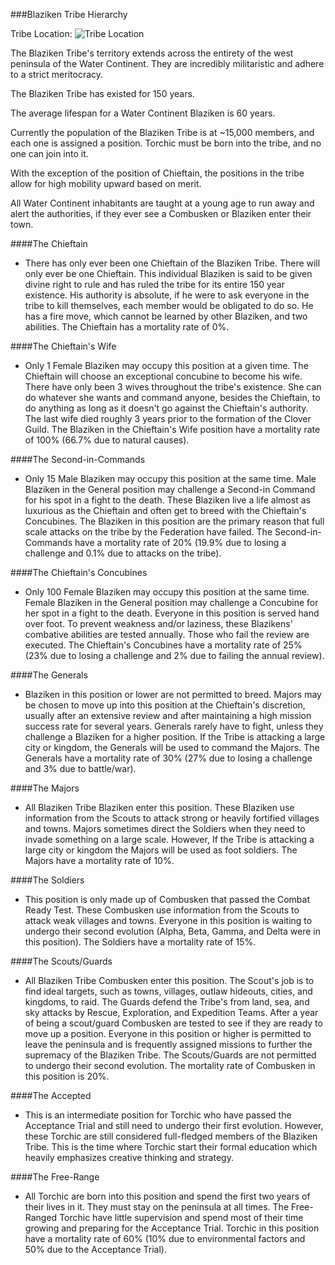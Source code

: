###Blaziken Tribe Hierarchy

Tribe Location:
![Tribe Location](https://i.imgur.com/SbGq4aKl.png)

The Blaziken Tribe's territory extends across the entirety of the west peninsula of the Water Continent. They are incredibly militaristic and adhere to a strict meritocracy.

The Blaziken Tribe has existed for 150 years. 

The average lifespan for a Water Continent Blaziken is 60 years.

Currently the population of the Blaziken Tribe is at ~15,000 members, and each one is assigned a position. Torchic must be born into the tribe, and no one can join into it. 

With the exception of the position of Chieftain, the positions in the tribe allow for high mobility upward based on merit. 

All Water Continent inhabitants are taught at a young age to run away and alert the authorities, if they ever see a Combusken or Blaziken enter their town.

####The Chieftain
* There has only ever been one Chieftain of the Blaziken Tribe. There will only ever be one Chieftain. This individual Blaziken is said to be given divine right to rule and has ruled the tribe for its entire 150 year existence. His authority is absolute, if he were to ask everyone in the tribe to kill themselves, each member would be obligated to do so. He has a fire move, which cannot be learned by other Blaziken, and two abilities. The Chieftain has a mortality rate of 0%.

####The Chieftain's Wife
* Only 1 Female Blaziken may occupy this position at a given time. The Chieftain will choose an exceptional concubine to become his wife. There have only been 3 wives throughout the tribe's existence. She can do whatever she wants and command anyone, besides the Chieftain, to do anything as long as it doesn't go against the Chieftain's authority. The last wife died roughly 3 years prior to the formation of the Clover Guild. The Blaziken in the Chieftain's Wife position have a mortality rate of 100% (66.7% due to natural causes).

####The Second-in-Commands
* Only 15 Male Blaziken may occupy this position at the same time. Male Blaziken in the General position may challenge a Second-in Command for his spot in a fight to the death. These Blaziken live a life almost as luxurious as the Chieftain and often get to breed with the Chieftain's Concubines. The Blaziken in this position are the primary reason that full scale attacks on the tribe by the Federation have failed. The Second-in-Commands have a mortality rate of 20% (19.9% due to losing a challenge and 0.1% due to attacks on the tribe).

####The Chieftain's Concubines
* Only 100 Female Blaziken may occupy this position at the same time. Female Blaziken in the General position may challenge a Concubine for her spot in a fight to the death. Everyone in this position is served hand over foot. To prevent weakness and/or laziness, these Blazikens' combative abilities are tested annually. Those who fail the review are executed. The Chieftain's Concubines have a mortality rate of 25% (23% due to losing a challenge and 2% due to failing the annual review).

####The Generals
* Blaziken in this position or lower are not permitted to breed. Majors may be chosen to move up into this position at the Chieftain's discretion, usually after an extensive review and after maintaining a high mission success rate for several years. Generals rarely have to fight, unless they challenge a Blaziken for a higher position. If the Tribe is attacking a large city or kingdom, the Generals will be used to command the Majors. The Generals have a mortality rate of 30% (27% due to losing a challenge and 3% due to battle/war).

####The Majors
* All Blaziken Tribe Blaziken enter this position. These Blaziken use information from the Scouts to attack strong or heavily fortified villages and towns. Majors sometimes direct the Soldiers when they need to invade something on a large scale. However, If the Tribe is attacking a large city or kingdom the Majors will be used as foot soldiers. The Majors have a mortality rate of 10%.

####The Soldiers
* This position is only made up of Combusken that passed the Combat Ready Test. These Combusken use information from the Scouts to attack weak villages and towns. Everyone in this position is waiting to undergo their second evolution (Alpha, Beta, Gamma, and Delta were in this position). The Soldiers have a mortality rate of 15%.

####The Scouts/Guards
* All Blaziken Tribe Combusken enter this position. The Scout's job is to find ideal targets, such as towns, villages, outlaw hideouts, cities, and kingdoms, to raid. The Guards defend the Tribe's from land, sea, and sky attacks by Rescue, Exploration, and Expedition Teams. After a year of being a scout/guard Combusken are tested to see if they are ready to move up a position. Everyone in this position or higher is permitted to leave the peninsula and is frequently assigned missions to further the supremacy of the Blaziken Tribe. The Scouts/Guards are not permitted to undergo their second evolution. The mortality rate of Combusken in this position is 20%. 

####The Accepted
* This is an intermediate position for Torchic who have passed the Acceptance Trial and still need to undergo their first evolution. However, these Torchic are still considered full-fledged members of the Blaziken Tribe. This is the time where Torchic start their formal education which heavily emphasizes creative thinking and strategy.

####The Free-Range
* All Torchic are born into this position and spend the first two years of their lives in it. They must stay on the peninsula at all times. The Free-Ranged Torchic have little supervision and spend most of their time growing and preparing for the Acceptance Trial. Torchic in this position have a mortality rate of 60% (10% due to environmental factors and 50% due to the Acceptance Trial).